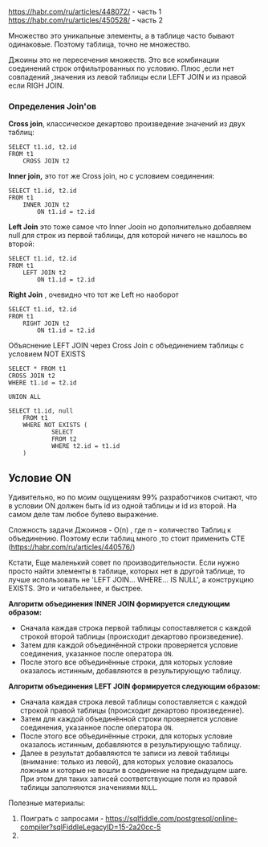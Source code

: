 https://habr.com/ru/articles/448072/  - часть 1
https://habr.com/ru/articles/450528/ - часть 2

Множество это уникальные элементы, а в таблице часто бывают одинаковые. Поэтому таблица, точно не множество.

Джоины это не пересечения множеств. Это все комбинации соединений строк  отфильтрованных по условию. Плюс ,если нет совпадений ,значения из левой таблицы если LEFT JOIN и из правой если RIGH JOIN. 

### Определения Join'ов

**Cross join**, классическое декартово произведение значений из двух таблиц:
```
SELECT t1.id, t2.id
FROM t1     
	CROSS JOIN t2
```
**Inner  join,** это тот же Cross join, но с условием соединения:
```
SELECT t1.id, t2.id
FROM t1     
	INNER JOIN t2        
		ON t1.id = t2.id
```
**Left Join** это тоже самое  что Inner Jooin но дополнительно добавляем null для строк из первой таблицы, для которой ничего не нашлось во второй:
```
SELECT t1.id, t2.id
FROM t1    
	LEFT JOIN t2        
		ON t1.id = t2.id
```
**Right Join** , очевидно что тот же Left но наоборот

```
SELECT t1.id, t2.id
FROM t1    
	RIGHT JOIN t2        
		ON t1.id = t2.id
```

Объяснение LEFT JOIN через Cross Join с объединением таблицы с условием NOT EXISTS
```
SELECT * FROM t1    
CROSS JOIN t2   
WHERE t1.id = t2.id

UNION ALL

SELECT t1.id, null   
	FROM t1   
	WHERE NOT EXISTS (
	        SELECT
	        FROM t2
	        WHERE t2.id = t1.id   
	)
```

## Условие ON

Удивительно, но по моим ощущениям 99% разработчиков считают, что в условии ON должен быть id из одной таблицы и id из второй. На самом деле там любое булево выражение.

Сложность задачи Джоинов - O(n) , где n - количество Таблиц к объединению. Поэтому если таблиц много ,то стоит применить СТЕ (https://habr.com/ru/articles/440576/)

Кстати, Еще маленький совет по производительности. Если нужно просто найти элементы в таблице, которых нет в другой таблице, то лучше использовать не 'LEFT JOIN… WHERE… IS NULL', а конструкцию EXISTS. Это и читабельнее, и быстрее.

**Алгоритм объединения INNER JOIN формируется следующим образом:**

- Сначала каждая строка первой таблицы сопоставляется с каждой строкой второй таблицы (происходит декартово произведение).
- Затем для каждой объединённой строки проверяется условие соединения, указанное после оператора `ON`.
- После этого все объединённые строки, для которых условие оказалось истинным, добавляются в результирующую таблицу.

**Алгоритм объединения LEFT JOIN формируется следующим образом:**
- Сначала каждая строка левой таблицы сопоставляется с каждой строкой правой таблицы (происходит декартово произведение).
- Затем для каждой объединённой строки проверяется условие соединения, указанное после оператора `ON`.
- После этого все объединённые строки, для которых условие оказалось истинным, добавляются в результирующую таблицу.
- Далее в результат добавляются те записи из левой таблицы (внимание: только из левой), для которых условие оказалось ложным и которые не вошли в соединение на предыдущем шаге. При этом для таких записей соответствующие поля из правой таблицы заполняются значениями `NULL`.



Полезные материалы:
1. Поиграть с запросами - https://sqlfiddle.com/postgresql/online-compiler?sqlFiddleLegacyID=15-2a20cc-5
2. 